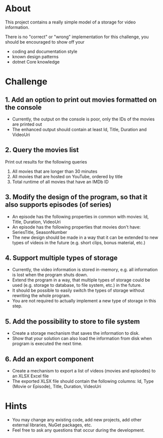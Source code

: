 
# About

This project contains a really simple model of a storage for video information.

There is no "correct" or "wrong" implementation for this challenge, you should be encouraged to show off your 
- coding and documentation style
- known design patterns
- dotnet Core knowledge

# Challenge

## 1. Add an option to print out movies formatted on the console
- Currently, the output on the console is poor, only the IDs of the movies are printed out
- The enhanced output should contain at least Id, Title, Duration and VideoUri

## 2. Query the movies list
Print out results for the following queries
1. All movies that are longer than 30 minutes
2. All movies that are hosted on YouTube, ordered by title
3. Total runtime of all movies that have an IMDb ID

## 3. Modify the design of the program, so that it also supports episodes (of series)
- An episode has the following properties in common with movies: Id, Title, Duration, VideoUri
- An episode has the following properties that movies don't have: SeriesTitle, SeasonNumber
- The new design should be made in a way that it can be extended to new types of videos in the future (e.g. short clips, bonus material, etc.)

## 4. Support multiple types of storage
- Currently, the video information is stored in-memory, e.g. all information is lost when the program shuts down.
- Extend the program in a way, that multiple types of storage could be used (e.g. storage to database, to file system, etc.) in the future.
- It should be possible to easily switch the types of storage without rewriting the whole program.
- You are not required to actually implement a new type of storage in this step.

## 5. Add the possibility to store to file system
- Create a storage mechanism that saves the information to disk.
- Show that your solution can also load the information from disk when program is executed the next time.

## 6. Add an export component
- Create a mechanism to export a list of videos (movies and episodes) to an XLSX Excel file
- The exported XLSX file should contain the following columns: Id, Type (Movie or Episode), Title, Duration, VideoUri

# Hints

- You may change any existing code, add new projects, add other external libraries, NuGet packages, etc.
- Feel free to ask any questions that occur during the development.
